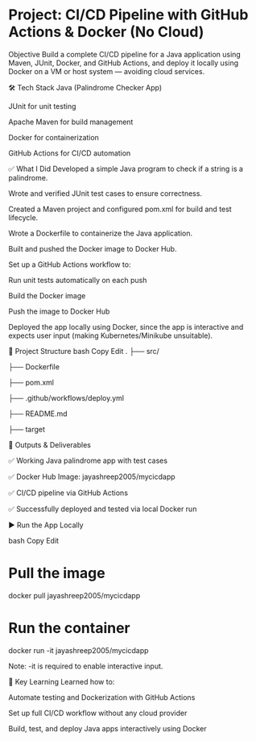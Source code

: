 # Project: CI/CD Pipeline with GitHub Actions & Docker (No Cloud)

Objective
Build a complete CI/CD pipeline for a Java application using Maven, JUnit, Docker, and GitHub Actions, and deploy it locally using Docker on a VM or host system — avoiding cloud services.

🛠️ Tech Stack
Java (Palindrome Checker App)

JUnit for unit testing

Apache Maven for build management

Docker for containerization

GitHub Actions for CI/CD automation

✅ What I Did
Developed a simple Java program to check if a string is a palindrome.

Wrote and verified JUnit test cases to ensure correctness.

Created a Maven project and configured pom.xml for build and test lifecycle.

Wrote a Dockerfile to containerize the Java application.

Built and pushed the Docker image to Docker Hub.

Set up a GitHub Actions workflow to:

Run unit tests automatically on each push

Build the Docker image

Push the image to Docker Hub

Deployed the app locally using Docker, since the app is interactive and expects user input (making Kubernetes/Minikube unsuitable).

📂 Project Structure
bash
Copy
Edit
.
├── src/

├── Dockerfile

├── pom.xml

├── .github/workflows/deploy.yml

├── README.md

├── target


📸 Outputs & Deliverables


✅ Working Java palindrome app with test cases

✅ Docker Hub Image: jayashreep2005/mycicdapp

✅ CI/CD pipeline via GitHub Actions

✅ Successfully deployed and tested via local Docker run

▶️ Run the App Locally


bash
Copy
Edit


# Pull the image

docker pull jayashreep2005/mycicdapp


# Run the container

docker run -it jayashreep2005/mycicdapp

Note: -it is required to enable interactive input.

🔑 Key Learning
Learned how to:

Automate testing and Dockerization with GitHub Actions

Set up full CI/CD workflow without any cloud provider

Build, test, and deploy Java apps interactively using Docker
